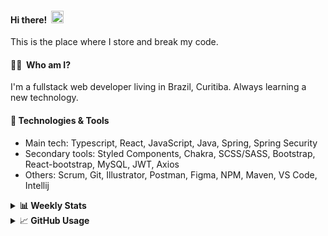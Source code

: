 #### Hi there!&nbsp;&nbsp;<img src="https://media.giphy.com/media/hvRJCLFzcasrR4ia7z/giphy.gif" width="20px">
This is the place where I store and break my code.

#### 👨‍💻 &nbsp;Who am I?
I'm a fullstack web developer living in Brazil, Curitiba. Always learning a new technology.

#### 🔧&nbsp;Technologies & Tools
- Main tech: Typescript, React, JavaScript, Java, Spring, Spring Security </br>
- Secondary tools: Styled Components, Chakra, SCSS/SASS, Bootstrap, React-bootstrap, MySQL, JWT, Axios </br>
- Others: Scrum, Git, Illustrator, Postman, Figma, NPM, Maven, VS Code, Intellij </br> 


<details>
  <summary><b> 📊&nbsp;Weekly Stats</b></summary>
<!--START_SECTION:waka-->

```text
JavaScript   5 hrs 36 mins   █████████████▓░░░░░░░░░░░   55.27 %
TypeScript   3 hrs 13 mins   ████████░░░░░░░░░░░░░░░░░   31.75 %
CSS          1 hr 5 mins     ██▓░░░░░░░░░░░░░░░░░░░░░░   10.81 %
JSON         13 mins         ▓░░░░░░░░░░░░░░░░░░░░░░░░   02.16 %
XML          0 secs          ░░░░░░░░░░░░░░░░░░░░░░░░░   00.00 %
```

<!--END_SECTION:waka-->
</details>

<details>
  <summary>&#x1f4c8;<b> GitHub Usage</b></summary>
  
[![Top Langs](https://github-readme-stats.vercel.app/api/top-langs/?username=gxlpes&&langs_count=9&layout=compact)](https://github.com/anuraghazra/github-readme-stats)

</details>
